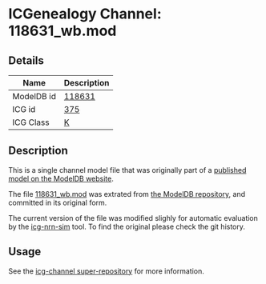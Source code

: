 # ICGenealogy Channel: 118631\_wb.mod

## Details

Name | Description
---- | -----------
ModelDB id | [118631](http://senselab.med.yale.edu/ModelDB/ShowModel.cshtml?model=118631)
ICG id | [375](http://icg.neurotheory.ox.ac.uk/channels/1/375)
ICG Class | [K](http://icg.neurotheory.ox.ac.uk/channels/1)

## Description

This is a single channel model file that was originally part of a [published model on the ModelDB website](http://senselab.med.yale.edu/mModelDB/ShowModel.cshtml?model=118631).


The file [118631\_wb.mod](118631_wb.mod) was extrated from [the ModelDB repository](http://senselab.med.yale.edu/ModelDB/ShowModel.cshtml?model=118631), and committed in its original form.

The current version of the file was modified slighly for automatic evaluation by the [icg-nrn-sim](https://github.com/icgenealogy/icg-nrn-sim) tool. To find the original please check the git history.


## Usage

See the [icg-channel super-repository](https://github.com/icgenealogy/icg-channels) for more information.